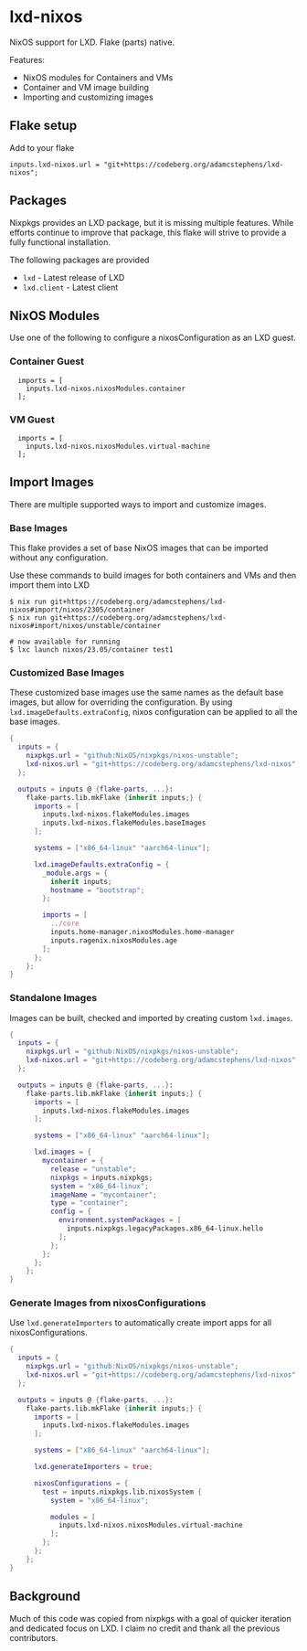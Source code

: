 # lxd-nixos

NixOS support for LXD. Flake (parts) native.

Features:

- NixOS modules for Containers and VMs
- Container and VM image building
- Importing and customizing images

## Flake setup

Add to your flake

```
inputs.lxd-nixos.url = "git+https://codeberg.org/adamcstephens/lxd-nixos";
```

## Packages

Nixpkgs provides an LXD package, but it is missing multiple features. While efforts continue to improve that package, this flake will strive to provide a fully functional installation.

The following packages are provided

* `lxd` - Latest release of LXD
* `lxd.client` - Latest client

## NixOS Modules

Use one of the following to configure a nixosConfiguration as an LXD guest.

### Container Guest

```
  imports = [
    inputs.lxd-nixos.nixosModules.container
  ];
```

### VM Guest

```
  imports = [
    inputs.lxd-nixos.nixosModules.virtual-machine
  ];
```

## Import Images

There are multiple supported ways to import and customize images.

### Base Images

This flake provides a set of base NixOS images that can be imported without any configuration.

Use these commands to build images for both containers and VMs and then import them into LXD

```
$ nix run git+https://codeberg.org/adamcstephens/lxd-nixos#import/nixos/2305/container
$ nix run git+https://codeberg.org/adamcstephens/lxd-nixos#import/nixos/unstable/container

# now available for running
$ lxc launch nixos/23.05/container test1
```


### Customized Base Images

These customized base images use the same names as the default base images, but allow for overriding the configuration. By using `lxd.imageDefaults.extraConfig`, nixos configuration can be applied to all the base images.

```nix
{
  inputs = {
    nixpkgs.url = "github:NixOS/nixpkgs/nixos-unstable";
    lxd-nixos.url = "git+https://codeberg.org/adamcstephens/lxd-nixos";
  };

  outputs = inputs @ {flake-parts, ...}:
    flake-parts.lib.mkFlake {inherit inputs;} {
      imports = [
        inputs.lxd-nixos.flakeModules.images
        inputs.lxd-nixos.flakeModules.baseImages
      ];

      systems = ["x86_64-linux" "aarch64-linux"];

      lxd.imageDefaults.extraConfig = {
        _module.args = {
          inherit inputs;
          hostname = "bootstrap";
        };

        imports = [
          ../core
          inputs.home-manager.nixosModules.home-manager
          inputs.ragenix.nixosModules.age
        ];
      };
    };
}
```

### Standalone Images

Images can be built, checked and imported by creating custom `lxd.images`.

```nix
{
  inputs = {
    nixpkgs.url = "github:NixOS/nixpkgs/nixos-unstable";
    lxd-nixos.url = "git+https://codeberg.org/adamcstephens/lxd-nixos";
  };

  outputs = inputs @ {flake-parts, ...}:
    flake-parts.lib.mkFlake {inherit inputs;} {
      imports = [
        inputs.lxd-nixos.flakeModules.images
      ];

      systems = ["x86_64-linux" "aarch64-linux"];

      lxd.images = {
        mycontainer = {
          release = "unstable";
          nixpkgs = inputs.nixpkgs;
          system = "x86_64-linux";
          imageName = "mycontainer";
          type = "container";
          config = {
            environment.systemPackages = [
              inputs.nixpkgs.legacyPackages.x86_64-linux.hello
            ];
          };
        };
      };
    };
}
```

### Generate Images from nixosConfigurations

Use `lxd.generateImporters` to automatically create import apps for all nixosConfigurations.

```nix
{
  inputs = {
    nixpkgs.url = "github:NixOS/nixpkgs/nixos-unstable";
    lxd-nixos.url = "git+https://codeberg.org/adamcstephens/lxd-nixos";
  };

  outputs = inputs @ {flake-parts, ...}:
    flake-parts.lib.mkFlake {inherit inputs;} {
      imports = [
        inputs.lxd-nixos.flakeModules.images
      ];

      systems = ["x86_64-linux" "aarch64-linux"];

      lxd.generateImporters = true;

      nixosConfigurations = {
        test = inputs.nixpkgs.lib.nixosSystem {
          system = "x86_64-linux";

          modules = [
            inputs.lxd-nixos.nixosModules.virtual-machine
          ];
        };
      };
    };
}
```

## Background

Much of this code was copied from nixpkgs with a goal of quicker iteration and dedicated focus on LXD. I claim no
credit and thank all the previous contributors.
